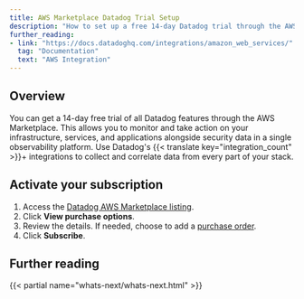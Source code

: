 ```yaml
---
title: AWS Marketplace Datadog Trial Setup
description: "How to set up a free 14-day Datadog trial through the AWS Marketplace"
further_reading:
- link: "https://docs.datadoghq.com/integrations/amazon_web_services/"
  tag: "Documentation"
  text: "AWS Integration"
---
```


## Overview

You can get a 14-day free trial of all Datadog features through the AWS Marketplace. This allows you to monitor and take action on your infrastructure, services, and applications alongside security data in a single observability platform. Use Datadog's {{< translate key="integration_count" >}}+ integrations to collect and correlate data from every part of your stack.

## Activate your subscription

1. Access the [Datadog AWS Marketplace listing][1].
2. Click **View purchase options**.
3. Review the details. If needed, choose to add a [purchase order][2].
4. Click **Subscribe**.

## Further reading

{{< partial name="whats-next/whats-next.html" >}}

[1]: https://aws.amazon.com/marketplace/pp/prodview-7tlwraipohxq6
[2]: https://docs.aws.amazon.com/marketplace/latest/buyerguide/buyer-purchase-orders.html?icmpid=docs_console_unmapped
